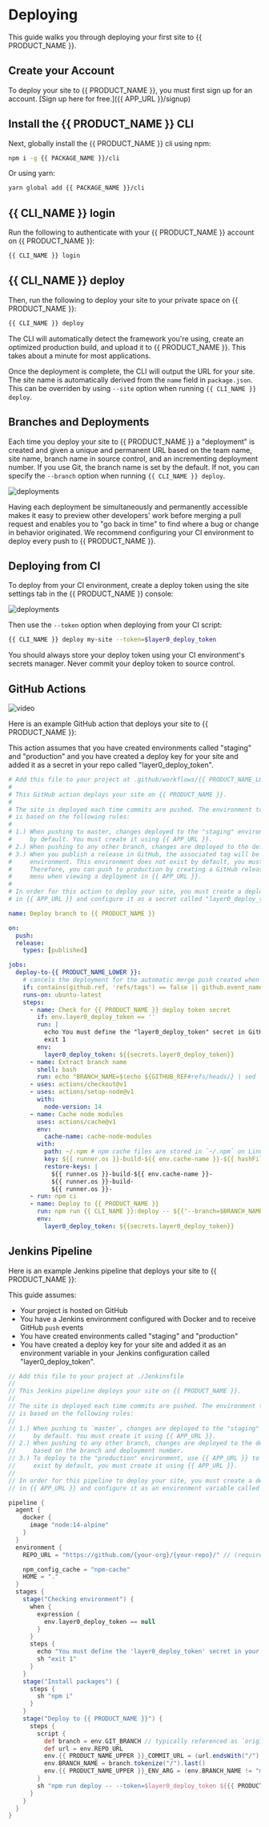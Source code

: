 # Deploying

This guide walks you through deploying your first site to {{ PRODUCT_NAME }}.

## Create your Account

To deploy your site to {{ PRODUCT_NAME }}, you must first sign up for an account. [Sign up here for free.]({{ APP_URL }}/signup)

## Install the {{ PRODUCT_NAME }} CLI

Next, globally install the {{ PRODUCT_NAME }} cli using npm:

```bash
npm i -g {{ PACKAGE_NAME }}/cli
```

Or using yarn:

```bash
yarn global add {{ PACKAGE_NAME }}/cli
```

## {{ CLI_NAME }} login

Run the following to authenticate with your {{ PRODUCT_NAME }} account on {{ PRODUCT_NAME }}:

```bash
{{ CLI_NAME }} login
```

## {{ CLI_NAME }} deploy

Then, run the following to deploy your site to your private space on {{ PRODUCT_NAME }}:

```bash
{{ CLI_NAME }} deploy
```

The CLI will automatically detect the framework you're using, create an optimized production build, and upload it to {{ PRODUCT_NAME }}. This takes about a minute for most applications.

Once the deployment is complete, the CLI will output the URL for your site. The site name is automatically derived from the `name` field in `package.json`. This can be overriden by using `--site` option when running `{{ CLI_NAME }} deploy`.

## Branches and Deployments

Each time you deploy your site to {{ PRODUCT_NAME }} a "deployment" is created and given a unique and permanent URL based on the team name, site name, branch name in source control, and an incrementing deployment number. If you use Git, the branch name is set by the default. If not, you can specify the `--branch` option when running `{{ CLI_NAME }} deploy`.

![deployments](/images/deploying/deployments.png)

Having each deployment be simultaneously and permanently accessible makes it easy to preview other developers' work before merging a pull request and enables you to "go back in time" to find where a bug or change in behavior originated. We recommend configuring your CI environment to deploy every push to {{ PRODUCT_NAME }}.

## Deploying from CI

To deploy from your CI environment, create a deploy token using the site settings tab in the {{ PRODUCT_NAME }} console:

![deployments](/images/deploying/token.png)

Then use the `--token` option when deploying from your CI script:

```bash
{{ CLI_NAME }} deploy my-site --token=$layer0_deploy_token
```

You should always store your deploy token using your CI environment's secrets manager. Never commit your deploy token to source control.

## GitHub Actions

![video](https://www.youtube.com/watch?v=F8uN03ps1As)

Here is an example GitHub action that deploys your site to {{ PRODUCT_NAME }}:

This action assumes that you have created environments called "staging" and "production" and you have created a deploy key for your site and added it as a secret in your repo called "layer0_deploy_token".

```yml
# Add this file to your project at .github/workflows/{{ PRODUCT_NAME_LOWER }}.yml
#
# This GitHub action deploys your site on {{ PRODUCT_NAME }}.
#
# The site is deployed each time commits are pushed. The environment to which the changes are deployed
# is based on the following rules:
#
# 1.) When pushing to master, changes deployed to the "staging" environment. This environment does not exist
#     by default. You must create it using {{ APP_URL }}.
# 2.) When pushing to any other branch, changes are deployed to the default environment. A unique URL is created based on the branch and deployment number.
# 3.) When you publish a release in GitHub, the associated tag will be deployed to the production
#     environment. This environment does not exist by default, you must create it using {{ APP_URL }}.
#     Therefore, you can push to production by creating a GitHub release, or by using the "Promote to Environment"
#     menu when viewing a deployment in {{ APP_URL }}.
#
# In order for this action to deploy your site, you must create a deploy token from the site settings page
# in {{ APP_URL }} and configure it as a secret called "layer0_deploy_token" in your repo on GitHub.

name: Deploy branch to {{ PRODUCT_NAME }}

on:
  push:
  release:
    types: [published]

jobs:
  deploy-to-{{ PRODUCT_NAME_LOWER }}:
    # cancels the deployment for the automatic merge push created when tagging a release
    if: contains(github.ref, 'refs/tags') == false || github.event_name == 'release'
    runs-on: ubuntu-latest
    steps:
      - name: Check for {{ PRODUCT_NAME }} deploy token secret
        if: env.layer0_deploy_token == ''
        run: |
          echo You must define the "layer0_deploy_token" secret in GitHub project settings
          exit 1
        env:
          layer0_deploy_token: ${{secrets.layer0_deploy_token}}
      - name: Extract branch name
        shell: bash
        run: echo "BRANCH_NAME=$(echo ${GITHUB_REF#refs/heads/} | sed 's/\//_/g')" >> $GITHUB_ENV
      - uses: actions/checkout@v1
      - uses: actions/setup-node@v1
        with:
          node-version: 14
      - name: Cache node modules
        uses: actions/cache@v1
        env:
          cache-name: cache-node-modules
        with:
          path: ~/.npm # npm cache files are stored in `~/.npm` on Linux/macOS
          key: ${{ runner.os }}-build-${{ env.cache-name }}-${{ hashFiles('**/package-lock.json') }}
          restore-keys: |
            ${{ runner.os }}-build-${{ env.cache-name }}-
            ${{ runner.os }}-build-
            ${{ runner.os }}-
      - run: npm ci
      - name: Deploy to {{ PRODUCT_NAME }}
        run: npm run {{ CLI_NAME }}:deploy -- ${{'--branch=$BRANCH_NAME' || ''}} --token=$layer0_deploy_token ${{github.event_name == 'push' && env.BRANCH_NAME == 'main' && '--environment=staging' || ''}} ${{github.event_name == 'release' && '--environment=production' || ''}}
        env:
          layer0_deploy_token: ${{secrets.layer0_deploy_token}}
```

## Jenkins Pipeline

Here is an example Jenkins pipeline that deploys your site to {{ PRODUCT_NAME }}:

This guide assumes:

- Your project is hosted on GitHub
- You have a Jenkins environment configured with Docker and to receive GitHub `push` events
- You have created environments called "staging" and "production"
- You have created a deploy key for your site and added it as an environment variable in your Jenkins configuration called "layer0_deploy_token".

```groovy
// Add this file to your project at ./Jenkinsfile
//
// This Jenkins pipeline deploys your site on {{ PRODUCT_NAME }}.
//
// The site is deployed each time commits are pushed. The environment to which the changes are deployed
// is based on the following rules:
//
// 1.) When pushing to `master`, changes are deployed to the "staging" environment. This environment does not exist
//     by default. You must create it using {{ APP_URL }}.
// 2.) When pushing to any other branch, changes are deployed to the default environment. An unique URL is created
//     based on the branch and deployment number.
// 3.) To deploy to the "production" environment, use {{ APP_URL }} to promote the build. This environment does not
//     exist by default, you must create it using {{ APP_URL }}.
//
// In order for this pipeline to deploy your site, you must create a deploy token from the site settings page
// in {{ APP_URL }} and configure it as an environment variable called "layer0_deploy_token" in your Jenkins configuration.

pipeline {
  agent {
    docker {
      image "node:14-alpine"
    }
  }
  environment {
    REPO_URL = "https://github.com/{your-org}/{your-repo}/" // (required)

    npm_config_cache = "npm-cache"
    HOME = "."
  }
  stages {
    stage("Checking environment") {
      when {
        expression {
          env.layer0_deploy_token == null
        }
      }
      steps {
        echo "You must define the 'layer0_deploy_token' secret in your environment variables"
        sh "exit 1"
      }
    }
    stage("Install packages") {
      steps {
        sh "npm i"
      }
    }
    stage("Deploy to {{ PRODUCT_NAME }}") {
      steps {
        script {
          def branch = env.GIT_BRANCH // typically referenced as `origin/{branch}`
          def url = env.REPO_URL
          env.{{ PRODUCT_NAME_UPPER }}_COMMIT_URL = (url.endsWith("/") ? url : url + "/") + "commit/$GIT_COMMIT"
          env.BRANCH_NAME = branch.tokenize("/").last()
          env.{{ PRODUCT_NAME_UPPER }}_ENV_ARG = (env.BRANCH_NAME != "master") ? "--branch=$BRANCH_NAME" : "--environment=staging"
        }
        sh "npm run deploy -- --token=$layer0_deploy_token ${{{ PRODUCT_NAME_UPPER }}_ENV_ARG} --commit-url=${{{ PRODUCT_NAME_UPPER }}_COMMIT_URL}"
      }
    }
  }
}
```
